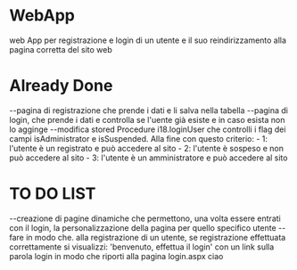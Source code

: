 # WebApp

web App per registrazione e login di un utente e il suo reindirizzamento alla pagina corretta del sito web

# Already Done

--pagina di registrazione che prende i dati e li salva nella tabella
--pagina di login, che prende i dati e controlla se l'uente già esiste e in caso esista non lo agginge
--modifica stored Procedure i18.loginUser che controlli i flag dei campi isAdministrator e isSuspended. Alla fine con questo criterio: - 1: l'utente è un registrato e può accedere al sito - 2: l'utente è sospeso e non può accedere al sito - 3: l'utente è un amministratore e può accedere al sito

# TO DO LIST

--creazione di pagine dinamiche che permettono, una volta essere entrati con il login, la personalizzazione della pagina per quello specifico utente
--fare in modo che. alla registrazione di un utente, se registrazione effettuata correttamente si visualizzi: 'benvenuto, effettua il login' con un link sulla parola login in modo che riporti alla pagina login.aspx
ciao
